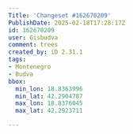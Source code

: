 ```yaml
---
Title: 'Changeset #162670209'
PublishDate: 2025-02-18T17:28:17Z
id: 162670209
user: Gisbudva
comment: trees
created_by: iD 2.31.1
tags:
- Montenegro
- Budva
bbox:
  min_lon: 18.8363996
  min_lat: 42.2904787
  max_lon: 18.8376045
  max_lat: 42.2923711

---
```

